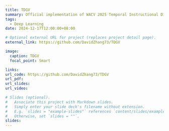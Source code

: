 ```yaml
---
title: TDGV
summary: Official implementation of WACV 2025 Temporal Instructional Diagram Grounding in Unconstrained Videos.
tags:
  - Deep Learning
date: 2024-12-17T12:00:00+08:00

# Optional external URL for project (replaces project detail page).
external_link: https://github.com/DavidZhang73/TDGV

image:
  caption: TDGV
  focal_point: Smart

links:
url_code: https://github.com/DavidZhang73/TDGV
url_pdf:
url_slides:
url_video:

# Slides (optional).
#   Associate this project with Markdown slides.
#   Simply enter your slide deck's filename without extension.
#   E.g. `slides = "example-slides"` references `content/slides/example-slides.md`.
#   Otherwise, set `slides = ""`.
slides:
---
```

